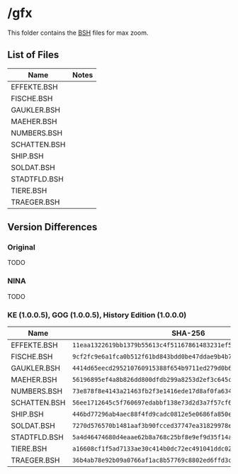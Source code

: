 # /gfx #

This folder contains the [BSH](../../file_formats/bsh.md) files for max zoom.

## List of Files ##

| Name          | Notes               |
|---------------|---------------------|
| EFFEKTE.BSH	| |
| FISCHE.BSH	| |
| GAUKLER.BSH	| |
| MAEHER.BSH	| |
| NUMBERS.BSH	| |
| SCHATTEN.BSH	| |
| SHIP.BSH		| |
| SOLDAT.BSH	| |
| STADTFLD.BSH	| |
| TIERE.BSH		| |
| TRAEGER.BSH	| |

## Version Differences

### Original
TODO

### NINA
TODO

### KE (1.0.0.5), GOG (1.0.0.5), History Edition (1.0.0.0)

| Name | SHA-256 |
|------|---------|
| EFFEKTE.BSH | `11eaa1322619bb1379b55613c4f51167861483231ef5c7381e8fce0a01b256fd` |
| FISCHE.BSH | `9cf2fc9e6a1fca0b512f61bd843bdd0be47ddae9b4b7627bed2f49e4e802a9df` |
| GAUKLER.BSH | `4414d65eecd295210760915388f654b9711ed279d0b634011c67c153af4bf42a` |
| MAEHER.BSH | `56196895ef4a8b826dd800dfdb299a8253d2ef3c645cb7b53269bb5d65c9a4ab` |
| NUMBERS.BSH | `73e878f8e4143a21463fb2f3e1416ede17d8af0fa634c6e8837ac9da12a69092` |
| SCHATTEN.BSH | `56ee1712645c5f760697edabbf138e73d2d3a7f57cf63a9174206704eb5e3710` |
| SHIP.BSH | `446bd77296ab4aec88f4fd9cadc0812e5e0686fa850e6bf49b2a208cb8b69065` |
| SOLDAT.BSH | `7270d576570b1481aaf3b90fcced37747ea31829978e7666a61cfb7274e125a1` |
| STADTFLD.BSH | `5a4d46474680d4eaae62b8a768c25bf8e9ef9d35f14a83b11570703ba4b08e8c` |
| TIERE.BSH | `a16608cf1f5ad7133ae30c414b0dc72ec491041ddc0282af0f4ceaef252c13f3` |
| TRAEGER.BSH | `36b4ab78e92b09a0766af1ac8b57769c8802ed6ffd3c1edd06930082bb2d4315` |
